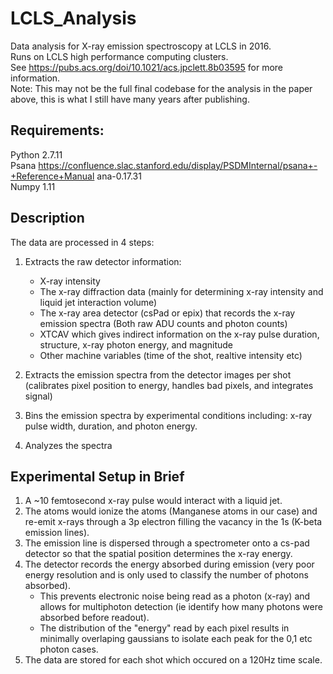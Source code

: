 # LCLS_Analysis
Data analysis for X-ray emission spectroscopy at LCLS in 2016.  
Runs on LCLS high performance computing clusters.  
See https://pubs.acs.org/doi/10.1021/acs.jpclett.8b03595 for more information.  
Note: This may not be the full final codebase for the analysis in the paper above, this is what I still have many years after publishing.  
  
## Requirements:
Python 2.7.11  
Psana https://confluence.slac.stanford.edu/display/PSDMInternal/psana+-+Reference+Manual ana-0.17.31  
Numpy 1.11  

## Description  
The data are processed in 4 steps:  
1. Extracts the raw detector information:
   - X-ray intensity  
   - The x-ray diffraction data (mainly for determining x-ray intensity and liquid jet interaction volume)  
   - The x-ray area detector (csPad or epix) that records the x-ray emission spectra (Both raw ADU counts and photon counts) 
   - XTCAV which gives indirect information on the x-ray pulse duration, structure, x-ray photon energy, and magnitude  
   - Other machine variables (time of the shot, realtive intensity etc)  
    
2. Extracts the emission spectra from the detector images per shot (calibrates pixel position to energy, handles bad pixels, and integrates signal)

3. Bins the emission spectra by experimental conditions including: x-ray pulse width, duration, and photon energy.

4. Analyzes the spectra

## Experimental Setup in Brief
1. A ~10 femtosecond x-ray pulse would interact with a liquid jet.  
2. The atoms would ionize the atoms (Manganese atoms in our case) and re-emit x-rays through a 3p electron filling the vacancy in the 1s (K-beta emission lines).  
3. The emission line is dispersed through a spectrometer onto a cs-pad detector so that the spatial position determines the x-ray energy.  
4. The detector records the energy absorbed during emission (very poor energy resolution and is only used to classify the number of photons absorbed).  
   - This prevents electronic noise being read as a photon (x-ray) and allows for multiphoton detection (ie identify how many photons were absorbed before readout).  
   - The distribution of the "energy" read by each pixel results in minimally overlaping gaussians to isolate each peak for the 0,1 etc photon cases.  
5. The data are stored for each shot which occured on a 120Hz time scale.  
